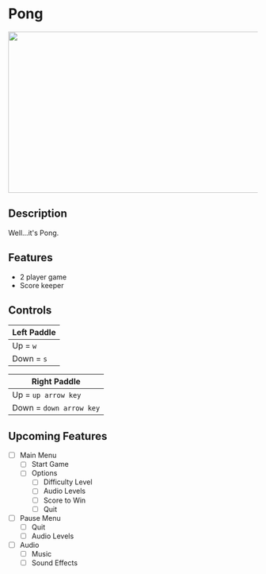 # Pong

<img src="https://media.giphy.com/media/dzUXZVBbFTGIR1NyWw/giphy.gif" width="650" height="325" />

## Description
Well...it's Pong.

## Features
- 2 player game
- Score keeper

## Controls

| Left Paddle |
| ----------- |
| Up = `w`    |
| Down = `s`  |

| Right Paddle            |
| ----------------------- |
| Up = `up arrow key`     |
| Down = `down arrow key` |

## Upcoming Features
- [ ] Main Menu
	- [ ] Start Game
	- [ ] Options
		- [ ] Difficulty Level
		- [ ] Audio Levels
		- [ ] Score to Win
		- [ ] Quit

- [ ] Pause Menu
	- [ ] Quit
  - [ ] Audio Levels
- [ ] Audio
	- [ ] Music
	- [ ] Sound Effects
